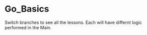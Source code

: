 # Go_Basics
Switch branches to see all the lessons.
Each will have differnt logic performed in the Main.
